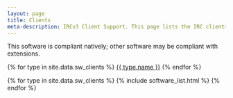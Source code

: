 ```yaml
---
layout: page
title: Clients
meta-description: IRCv3 Client Support. This page lists the IRC clients compatible with and supporting IRCv3 features.
---
```

This software is compliant natively; other software may be compliant with extensions.

<div class="irc-sw-list flexy-list">
{% for type in site.data.sw_clients %}
<a href="#{{ type.name | slugify }}">{{ type.name }}</a>
{% endfor %}
</div>

{% for type in site.data.sw_clients %}
{% include software_list.html %}
{% endfor %}
